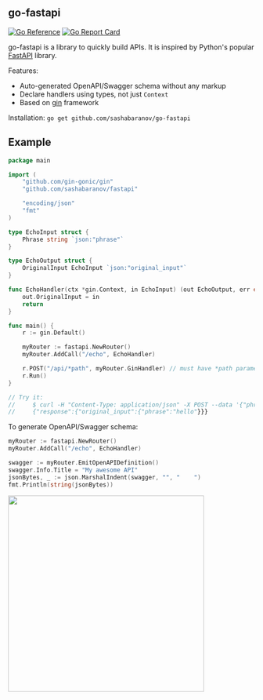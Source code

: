 ## go-fastapi
[![Go Reference](https://pkg.go.dev/badge/github.com/sashabaranov/go-fastapi.svg)](https://pkg.go.dev/github.com/sashabaranov/go-fastapi)
[![Go Report Card](https://goreportcard.com/badge/github.com/sashabaranov/go-gpt3)](https://goreportcard.com/report/github.com/sashabaranov/go-fastapi)


go-fastapi is a library to quickly build APIs. It is inspired by Python's popular [FastAPI](https://github.com/tiangolo/fastapi) library.

Features:
* Auto-generated OpenAPI/Swagger schema without any markup
* Declare handlers using types, not just `Context`
* Based on [gin](https://github.com/gin-gonic/gin) framework

Installation: `go get github.com/sashabaranov/go-fastapi`

## Example

```go
package main

import (
	"github.com/gin-gonic/gin"
	"github.com/sashabaranov/fastapi"

	"encoding/json"
	"fmt"
)

type EchoInput struct {
	Phrase string `json:"phrase"`
}

type EchoOutput struct {
	OriginalInput EchoInput `json:"original_input"`
}

func EchoHandler(ctx *gin.Context, in EchoInput) (out EchoOutput, err error) {
	out.OriginalInput = in
	return
}

func main() {
	r := gin.Default()

	myRouter := fastapi.NewRouter()
	myRouter.AddCall("/echo", EchoHandler)

	r.POST("/api/*path", myRouter.GinHandler) // must have *path parameter
	r.Run()
}

// Try it:
//     $ curl -H "Content-Type: application/json" -X POST --data '{"phrase": "hello"}' localhost:8080/api/echo
//     {"response":{"original_input":{"phrase":"hello"}}}
```

To generate OpenAPI/Swagger schema:

```go
myRouter := fastapi.NewRouter()
myRouter.AddCall("/echo", EchoHandler)

swagger := myRouter.EmitOpenAPIDefinition()
swagger.Info.Title = "My awesome API"
jsonBytes, _ := json.MarshalIndent(swagger, "", "    ")
fmt.Println(string(jsonBytes))
```

<img src="https://user-images.githubusercontent.com/677093/146807480-be53b3fb-6de8-451f-8373-e8d6da54a032.png" width="400px" height="auto">
